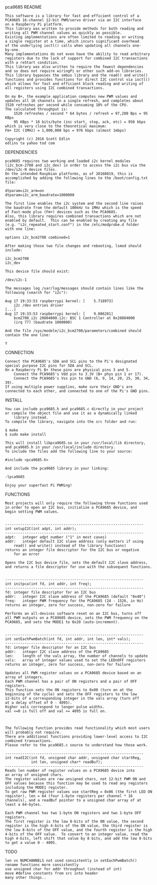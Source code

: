 pca9685 README

	This software is a library for fast and efficient control of a
	PCA9685 16-channel 12-bit PWM/servo driver via an I2C interface
	on a Raspberry Pi platform.
	This library was written to provide methods for both reading and
	writing all PWM channel values as quickly as possible.
	Existing implementations are often limited to reading or writing
	a single register at a time, which incurs significant overhead
	of the underlying ioctl() calls when updating all channels one-
	by-one.
	Many implementations do not even have the ability to read arbitrary
	registers due to the lack of support for combined I2C transactions
	with a reStart condition.
	This library was also written to require the fewest dependencies
	and so does not require wiringPi or other such add-on libraries.
	This library bypasses the smbus library and the read() and write()
	functions and provides functions for direct I2C control via ioctl()
	which allows for fast and efficient block reading and writing of
	all registers using I2C combined transactions.

	On my B+, the example application computes new PWM values and
	updates all 16 channels in a single refresh, and completes about
	1520 refreshes per second while consuming 10% of the CPU.
	The calculated throughput is:
        1520 refreshes / second * 64 bytes / refresh = 97,280 Bps = 95 KBps
        95 KBps * 10 bits/byte (inc start, stop, ack, etc) = 950 kbps
	which is very close to the theoretical maximum:
	Fm+ I2C (1MHz) = 1,000,000 bps = 976 kbps (almost 1mbps)

	Copyright (c) 2016 Scott Edlin
	edlins ta yahoo tod com


DEPENDENCIES

	pca9685 requires two working and loaded i2c kernel modules
	(i2c_bcm-2708 and i2c_dev) in order to access the i2c bus via the
	/dev/i2c-N device files.
	On the intended Raspbian platforms, as of 20160819, this is
	accomplished by adding the following lines to the /boot/config.txt
	file:

	dtparam=i2c_arm=on
	dtparam=i2c_arm_baudrate=1000000

	The first line enables the i2c system and the second line raises
	the baudrate from the default 100kHz to 1MHz which is the speed
	of Fast-mode plus (Fm+) devices such as the PCA9685.
	Also, this library requires combined transactions which are not
	enabled by default.  This can be enabled by creating any file
	(e.g. "i2c_repeated_start.conf") in the /etc/modprobe.d folder
	with one line:

	options i2c_bcm2708 combined=1

	After making those two file changes and rebooting, lsmod should
	include:

	i2c_bcm2708
	i2c_dev

	This device file should exist:

	/dev/i2c-1

	The messages log /var/log/messages should contain lines like the
	following (search for "i2c"):

	Aug 17 19:33:53 raspberrypi kernel: [    5.718973]
		i2c /dev entries driver
	[...]
	Aug 17 19:33:53 raspberrypi kernel: [    9.086281]
		bcm2708_i2c 20804000.i2c: BSC 1 Controller at 0x20804000
		(irq 77) (baudrate 1000000)

	And the file /sys/modele/i2c_bcm2708/parameters/combined should
	contain the one line:

	Y


CONNECTION

	Connect the PCA9685's SDA and SCL pins to the Pi's designated
	special purpose I2C pins for SDA and SCL.
	On a Raspberry Pi B+ these pins are physical pins 3 and 5.
        Connect the PCA9685's Vdd pin to 3.3V (B+ phys pin 1 or 17).
        Connect the PCA9685's Vss pin to GND (6, 9, 14, 20, 25, 30, 34, 39).
	If using multiple power supplies, make sure their GND's are
	connected to each other, and connected to one of the Pi's GND pins.

INSTALL

	You can include pca9685.h and pca9685.c directly in your project
	or compile the object file and use it as a dynamically linked
        library instead.
	To compile the library, navigate into the src folder and run:

	$ make
	$ sudo make install

	This will install libpca9685.so in your /usr/local/lib directory,
	and pca9685.h in your /usr/local/include directory.
	To include the files add the following line to your source:

	#include <pca9685.h>

	And include the pca9685 library in your linking:

	-lpca9685

	Enjoy your superfast Pi PWMing!

FUNCTIONS

	Most projects will only require the following three functions used
	in order to open an I2C bus, initialize a PCA9685 device, and
	begin setting PWM values.


	----------------------------------------------------------------
	int setupI2C(int adpt, int addr);
	----------------------------------------------------------------
	adpt:	integer adpt number ("1" in most cases)
	addr:	integer default I2C slave address (only matters if using
		read() and write() instead of the library functions)
	returns	an integer file descriptor for the I2C bus or negative
		for an error

	Opens the I2C bus device file, sets the default I2C slave address,
	and returns a file descriptor for use with the subsequent functions.


	----------------------------------------------------------------
	int initpca(int fd, int addr, int freq);
	----------------------------------------------------------------
	fd:	integer file descriptor for an I2C bus
	addr:	integer I2C slave address of the PCA9685 (default "0x40")
	freq:	integer PWM frequency for the PCA9685 (24 - 1526, in Hz)
	returns an integer, zero for success, non-zero for failure

	Performs an all-devices software reset on an I2C bus, turns off
	all PWM outputs on a PCA9685 device, sets the PWM frequency on the
	PCA9685, and sets the MODE1 to 0x20 (auto-increment).


	----------------------------------------------------------------
	int setEachPwmBatch(int fd, int addr, int len, int* vals);
	----------------------------------------------------------------
	fd:	integer file descriptor for an I2C bus
	addr:	integer I2C slave address of the PCA9685
	len:	length of the vals array, the number of channels to update
	vals:	array of integer values used to set the LEDnOFF registers
	returns an integer, zero for success, non-zero for failure

	Updates all PWM register values on a PCA9685 device based on an
	array of integers.
	Each PWM channel has a pair of ON registers and a pair of OFF
	registers.
	This function sets the ON registers to 0x00 (turn on at the
	beginning of the cycle) and sets the OFF registers to the low
	12-bits of a corresponding integer in the vals array (turn off
	at a delay offset of 0 - 4095).
	Higher vals correspond to longer pulse widths.
	val <=0 is full off and val >= 4095 is full on.



	The following function provides read functionality which most users
	will probably not require.
	There are additional functions providing lower-level access to I2C
	combined transactions.
	Please refer to the pca9685.c source to understand how those work.

	----------------------------------------------------------------
	int readI2C(int fd, unsigned char addr, unsigned char startReg,
	            int len, unsigned char* readBuf);
	----------------------------------------------------------------
	Reads len number of register values on a PCA9685 device into
	an array of unsigned chars.
	The register values are raw unsigned chars, not 12-bit PWM ON and
	OFF values because this function may be used to read any registers
	including the MODE1 register.
	To get raw PWM register values use startReg = 0x06 (the first LED ON
	register), len = 64 (four 1-byte registers per channel * 16
	channels), and a readBuf pointer to a unsigned char array of at
	least a 64-bytes.

	Each PWM channel has two 1-byte ON registers and two 1-byte OFF
	registers.
	The first register is the low 8-bits of the ON value, the second
	register is the high 4-bits of the ON value, the third register is
	the low 8-bits of the OFF value, and the fourth register is the high
	4-bits of the OFF value.  To convert to an integer value, read the
	high 4-bits, left shift that value by 8 bits, and add the low 8-bits
	to get a value 0 - 4095.


TODO

	len vs NUMCHANNELS not used consistently in setEachPwmBatch()
	rename functions more consistently
	use unsigned char for addr throughout (instead of int)
	move #define constants from src into header
	many other things..
